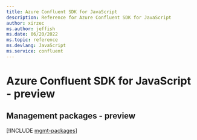 ```yaml
---
title: Azure Confluent SDK for JavaScript
description: Reference for Azure Confluent SDK for JavaScript
author: xirzec
ms.author: jeffish
ms.date: 06/20/2022
ms.topic: reference
ms.devlang: JavaScript
ms.service: confluent
---
```

# Azure Confluent SDK for JavaScript - preview
## Management packages - preview
[!INCLUDE [mgmt-packages](confluent-mgmt-index.md)]

